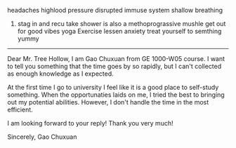 headaches highlood pressure disrupted immuse system
shallow breathing
1. stag in and recu
take shower is also a methoprograssive mushle get out for good vibes
yoga Exercise lessen anxiety
treat yourself to semthing yummy

---

Dear Mr. Tree Hollow, 
I am Gao Chuxuan from GE 1000-W05 course. I want to tell you something that the time goes by so rapidly, but I can't collected as enough knowledge as I expected. 

At the first time I go to university I feel like it is a good place to self-study something. When the opportunaties laids on me, I tried the best to bringing out my potential abilities. However, I don't handle the time in the most efficient.


I am looking forward to your reply! Thank you very much!

Sincerely, 
Gao Chuxuan